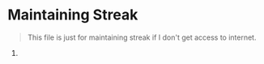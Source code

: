 # Maintaining Streak

> This file is just for maintaining streak if I don't get access to internet.

1. 